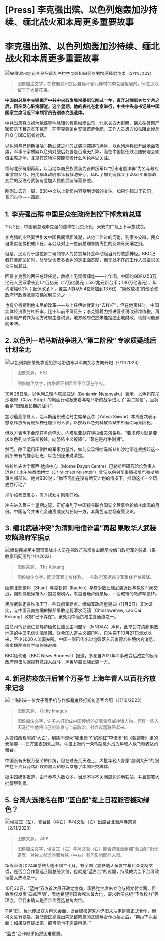 # [Press] 李克强出殡、以色列炮轰加沙持续、缅北战火和本周更多重要故事

#  李克强出殡、以色列炮轰加沙持续、缅北战火和本周更多重要故事


![安徽滁州定远县吴圩镇九梓村李克强祖居前空地摆满悼念花束（2/11/2023）](_131609684_06279fb1-e2ae-4922-8c88-8ce60148ff7f.jpg)

> 图像加注文字，在安徽滁州定远县吴圩镇九梓村的李克强祖居前，悼念民众留下了大量花束。

**中国前总理李克强离开中共中央政治局常委职位刚过一年，离开总理职务七个月之后，因突发心脏病骤逝。这个星期，他的丧礼在北京举行，中共中央总书记兼中国国家主席习近平率领官员告别李克强遗体。**

中共当局将之视为敏感事件处理的情景继续出现：北京长安大街旁，民众在警察严密布防下目送灵车离开；在李克强家乡安徽首府合肥，工作人员想方设法阻止悼念群众与BBC记者对话。

以色列与巴勒斯坦哈马斯武装之间的武装冲突即将满月，以色列声称已开展地面攻势，军事专家质疑以色列对战后处置是否毫无打算，而在中国接任联合国安理会轮值主席之际，北京在这场冲突能扮演什么角色再受关注。

缅甸北部硝烟再起，以当地华裔民族武装为首的叛军以“打击电信诈骗”为名与政府军激烈交战，内比都军政府承认有城池失守，BBC了解到有成立于2021年军事政变后的反政府武装有意加入民族武装阵营参战。

刚刚过去的一周，BBC中文以上新闻内容受到读者的关注。如果你错过了它们，我们带你一一回顾。

##  1\. 李克强出殡 中国民众在政府监控下悼念前总理

11月2日，中国前总理李克强的遗体在北京火化，天安门广场上下半旗致哀。

李克强的突然离世引发中国民间缅怀浪潮，从他工作过的河南，到家乡安徽，民众自发献花累积成山丘，与公众对上一位前总理李鹏离世的反响有天壤之别。

但是，民众对于这位前二号领导人的赞赏与怀念牵动起当局的敏感神经。BBC记者在合肥采访时，尽管受访者多表达的是正面态度，但无处不在的工作人员要求民众三缄其口。

回看李克强的两任总理任期，数据上无疑很辉煌——十年间，中国的GDP从53万亿元人民币增长到121万亿元（17万亿美元；532兆元新台币；130万亿港元），年均增幅6.2%；医保改革下，覆盖人群从5.4亿增加到13.6亿；“简政放权”的改革使政府行政审批事项缩减到三分之一。

也有分析提到他未尽的改革——从上任伊始就着力“去杠杆”，但在他离任时，中国实体经济债务杠杆率，比十年前不降反升；李克强着力推进营业税改征增值税，再用房地产税作为地方政府主要税源，地方政府依然未能摆脱土地财政，债务问题悬而未决。


##  2\. 以色列—哈马斯战争进入“第二阶段” 专家质疑战后计划全无

![以色列南部某处靠近加沙地带边界以军向加沙方向开炮（2/11/2023）](_131609689_131753-shutterstock_editorial_israeli_army_near_the_border_wit_14179982a.jpg)

> 图像来源，  EPA
>
> 图像加注文字，内塔尼亚胡声言不会现在停火。

10月28日晚，以色列总理内塔尼亚胡（Benjamin Netanyahu）表示，以色列在加沙地带（Gaza Strip）的地面行动标志着与哈马斯的战争进入了“第二阶段”，且将会是“艰难且长期的战斗”。

加沙最高领导人，哈马斯组织政治局主席辛瓦尔（Yahya Sinwar）本周首次表示愿意释放所有被扣押在加沙的人质，以换取以色列释放监狱中所有哈马斯囚犯。

但以方表明不会现在考虑停火。内塔尼亚胡在特拉维夫演讲称，“要求停火就是要求以色列向哈马斯投降，向恐怖主义投降”，“现在是战争时期”。

然而，除了运用压倒性的军事力量外，如何实现将哈马斯从加沙地带连根拔起这一前所未有的雄心壮志，以色列还未说清楚。

特拉维夫大学摩西·达扬中心（Moshe Dayan Centre）巴勒斯坦研究论坛负责人迈克尔·米尔施泰因博士（Dr Michael Milshtein）曾任以色列军事情报局巴勒斯坦事务部部长。他对BBC说：“你不可能在没有后天计划的情况下，推动这样一个历史性行动。”

米尔施泰因担心，有关规划才刚刚开始。

冲突进入第三个星期之际，正好来到了中国接任联合国安全理事会轮值主席国的月份。中国迄今并未点名谴责或支持任何一方，其角色与立场备受议论。

##  3\. 缅北武装冲突“为清剿电信诈骗”再起 果敢华人武装攻陷政府军据点

![缅甸民族民主同盟军战斗人员在果敢芒东坝象山展示收缴自政府军的装备（果敢资讯网图片1/11/2023）](_131597645_fc7734182d809325f706b40857fb6bfc.png)

> 图像来源，  The Kokang
>
> 图像加注文字，同盟军官方媒体称，一些政府军据点守军集体弃械投降。

缅甸北部撣邦（Shan）与克钦邦（Kachin）华裔少数民族武装近日与执政军阀交战，据称有炮弹落入中国云南境内。来自当地的消息称，一些城镇的政府军投降。

民族武装还宣称攻下了一些政府军据点。缅甸军政府星期四（11月2日）首次证实，与中国云南接壤的撣邦果敢老街清水河镇（Chinshwehaw, Lao Cai, Kokang）政府“已不存在”。该处为中缅贸易主要通道之一。

由总司令彭德仁领导的缅甸民族民主同盟军（MNDAA）声称，此举旨在清剿果敢地区的中国电信诈骗集团。联合国人道主义部门称，自冲突于10月27日爆发以来，至少6000人流离失所。中国一侧已传出过炮弹落入云南德宏州境内的消息，德宏瑞丽市有学校停课避难。

BBC缅甸语（BBC News Burmese）报道，多支自2021年军事政变后成立的反军政府游击队据报有意加入战斗，声援华裔民族武装一方。

##  4\. 新冠防疫放开后首个万圣节 上海年青人以百花齐放来记念

![上海街头一位女子用手机与作妖魔鬼怪打扮的游客合照（31/10/2023）](_131609690_gettyimages-1756858135.jpg)

> 图像来源，  Getty Images
>
> 图像加注文字，许多人打扮成中国传统的妖魔鬼怪或神话人物，还有一些人天马行空地将自己的装束与当前政治，社会议题联系起来。

从做核酸检测的“大白”，到质问观众“哪里贵了”的网红“李佳琦”和《甄嬛传》里的安陵容……在万圣夜到来之际，中国上海的一条马路意外成为年轻人放飞和表达的舞台。

中国没有庆祝万圣节的传统，但在过去几天晚上，大批年轻人身穿“脑洞大开”的服饰在上海巨鹿路狂欢的照片和影片席卷了中国社交媒体。

据中国媒体报道，由于参与人数众多，当局不得不关闭周边的地铁站，并且部署大批警察到场。

##  5\. 台湾大选报名在即 “蓝白配”提上日程能否撼动绿色？

![侯友宜（左）、郭台铭（中右）与柯文哲（右）出席台北葫芦寺祭奠（2/11/2023）](_131614690_gettyimages-1759184090.jpg)

> 图像来源，  AFP
>
> 图像加注文字，侯友宜（左）与柯文哲（右）能否跨党派组建“蓝白配”仍无定案，对独立参选的郭台铭（中右）有何影响同样未知。

距离台湾2024年总统大选不到三个月，有关国民党参选人侯友宜与民众党柯文哲，是否会合作竞选正副总统大位，也就是“蓝白合”的议题，持续成为当下台湾政坛最大热点之一。

10月30日，“蓝白”双方首次展开政党协商，国民党主席朱立伦与柯文哲会面，但会后仅发表“四点声明”，表达希望将国会席次最大化，要求新任总统“下放权力”等理念，但仍未确认是否合作竞选总统大位。

11月1日，台北传出双方再次会面，据台媒报道双方仍旧未决定是否正式合作，但柯文哲有提及，冀盼国民党提出两党都同意的民调与合作办法之后，“再约下次会面；如果没有提出来，那可能也不需要再见。”

“蓝白”合作似乎仍然困难重重。




